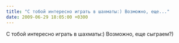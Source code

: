 ```yaml
---
title: "С тобой интересно играть в шахматы:) Возможно, еще..."
date: 2009-06-29 18:05:00 +0300
---
```


С тобой интересно играть в шахматы:) Возможно, еще сыграем?)

